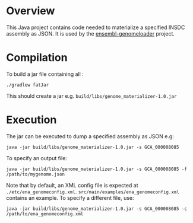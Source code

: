Overview
========
This Java project contains code needed to materialize a specified INSDC assembly as JSON. It is used by the [ensembl-genomeloader](https://github.com/Ensembl/ensembl-genomeloader) project.

Compilation
===========
To build a jar file containing all :
```
./gradlew fatJar
```
This should create a jar e.g. `build/libs/genome_materializer-1.0.jar`

Execution
=========
The jar can be executed to dump a specified assembly as JSON e.g: 
```
java -jar build/libs/genome_materializer-1.0.jar -s GCA_000008085
```

To specify an output file:
```
java -jar build/libs/genome_materializer-1.0.jar -s GCA_000008085 -f /path/to/mygenome.json
```

Note that by default, an XML config file is expected at `./etc/ena_genomeconfig.xml`. `src/main/examples/ena_genomeconfig.xml` contains an example.
To specify a different file, use:
```
java -jar build/libs/genome_materializer-1.0.jar -s GCA_000008085 -c /path/to/ena_genomeconfig.xml
```
